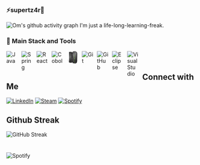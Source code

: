 ### ⚡supertz4r🦇

![Om's github activity graph](https://github-readme-activity-graph.vercel.app/graph?username=supertz4r&theme=github-compact)
I'm just a life-long-learning-freak.
 
### 🧰 Main Stack and Tools

<img align="left" alt="Java" width="30px" style="padding-right:10px;" src="https://cdn.jsdelivr.net/gh/devicons/devicon/icons/java/java-original.svg"/>
<img align="left" alt="Spring" width="30px" style="padding-right:10px;" src="https://cdn.jsdelivr.net/gh/devicons/devicon/icons/spring/spring-original.svg" />
<img align="left" alt="React" width="30px" style="padding-right:10px;" src="https://cdn.jsdelivr.net/gh/devicons/devicon/icons/react/react-original.svg" />
<img align="left" alt="Cobol" width="30px" style="padding-right:10px;" src="https://www.svgrepo.com/show/373510/cobol.svg" />
<img align="left" alt="Mainframe" width="30px" style="padding-right:10px;" src="kattekrab-Mainframe.svg" />
<img align="left" alt="Git" width="30px" style="padding-right:10px;" src="https://cdn.jsdelivr.net/gh/devicons/devicon/icons/git/git-original.svg" />
<img align="left" alt="GitHub" width="30px" style="padding-right:10px;" src="https://cdn.jsdelivr.net/gh/devicons/devicon/icons/github/github-original.svg" />
<img align="left" alt="Eclipse" width="30px" style="padding-right:10px;" src="https://www.svgrepo.com/show/353685/eclipse-icon.svg" />
<img align="left" alt="VisualStudio" width="30px" style="padding-right:10px;" src="https://cdn.jsdelivr.net/gh/devicons/devicon/icons/visualstudio/visualstudio-plain.svg" />          
<br />

#
## Connect with Me
[![LinkedIn](https://img.shields.io/badge/-LinkedIn-blue?style=flat&logo=linkedin)](https://www.linkedin.com/in/eri-junior/)
[![Steam](https://img.shields.io/badge/Steam-000000?style=flat&logo=steam&logoColor=white)](https://steamcommunity.com/id/aaaaaaaaaaaaaaaaaaa111121/)
[![Spotify](https://img.shields.io/badge/Spotify-1ED760?&style=flat&logo=spotify&logoColor=white)](https://open.spotify.com/user/lejrfese)

## Github Streak
![GitHub Streak](https://streak-stats.demolab.com?user=supertz4r&theme=merko&hide_border=true&date_format=j%20M%5B%20Y%5D&card_width=950)

#
![Spotify](https://spotify-recently-played-readme.vercel.app/api?user=lejrfese&width=1000)
